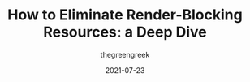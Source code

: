 ---
author: thegreengreek
date: 2021-07-23
tags:
  - performance
  - rendering
target_url: https://sia.codes/posts/render-blocking-resources/
title: "How to Eliminate Render-Blocking Resources: a Deep Dive"
---